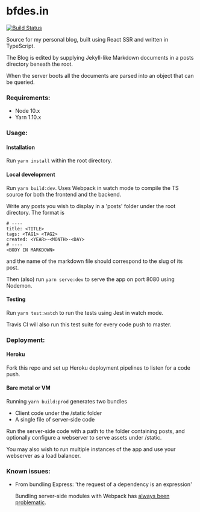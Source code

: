 # bfdes.in

[![Build Status](https://travis-ci.org/bfdes/bfdes.in.svg?branch=master)](https://travis-ci.org/bfdes/bfdes.in)

Source for my personal blog, built using React SSR and written in TypeScript.

The Blog is edited by supplying Jekyll-like Markdown documents in a posts directory beneath the root.

When the server boots all the documents are parsed into an object that can be queried.

### Requirements:

* Node 10.x
* Yarn 1.10.x

### Usage:

#### Installation

Run `yarn install` within the root directory.

#### Local development

Run `yarn build:dev`. Uses Webpack in watch mode to compile the TS source for both the frontend and the backend.

Write any posts you wish to display in a 'posts' folder under the root directory. The format is

```
# ----
title: <TITLE>
tags: <TAG1> <TAG2>
created: <YEAR>-<MONTH>-<DAY>
# ----
<BODY IN MARKDOWN>
```
and the name of the markdown file should correspond to the slug of its post.

Then (also) run `yarn serve:dev` to serve the app on port 8080 using Nodemon.

#### Testing

Run `yarn test:watch` to run the tests using Jest in watch mode.

Travis CI will also run this test suite for every code push to master.

### Deployment:

#### Heroku

Fork this repo and set up Heroku deployment pipelines to listen for a code push.

#### Bare metal or VM

Running `yarn build:prod` generates two bundles
* Client code under the /static folder
* A single file of server-side code

Run the server-side code with a path to the folder containing posts, and optionally configure a webserver to serve assets under /static.

You may also wish to run multiple instances of the app and use your webserver as a load balancer.

### Known issues:

* From bundling Express: 'the request of a dependency is an expression'

  Bundling server-side modules with Webpack has [always been problematic](https://github.com/webpack/webpack-dev-server/issues/212).
